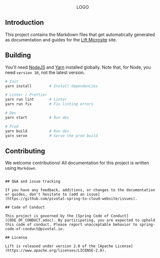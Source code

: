 <p align="center">
  LOGO
</p>

## Introduction

This project contains the Markdown files that get automatically generated as documentation and guides for the [Lift Microsite](https://cloudlift.sh/) site.

## Building

You'll need [NodeJS](https://nodejs.org/en/) and [Yarn](https://yarnpkg.com/en/) installed globally. Note that, for Node, you need `version 10`, not the latest version.

```bash
# Init
yarn install        # Install dependencies

# Linter / Prettier
yarn run lint       # Linter
yarn run fix        # Fix linting errors

# Dev
yarn start          # Run dev

# Prod
yarn build          # Run dev
yarn serve          # Serve the prod build
```

## Contributing

We welcome contributions!
All documentation for this project is written using `Markdown`.

```

## Q&A and issue tracking

If you have any feedback, additions, or changes to the documentation or guides, don't hesitate to [add an issue](https://github.com/pivotal-spring-to-cloud-website/issues).

## Code of Conduct

This project is governed by the [Spring Code of Conduct](CODE_OF_CONDUCT.adoc). By participating, you are expected to uphold this code of conduct. Please report unacceptable behavior to spring-code-of-conduct@pivotal.io.

## License

Lift is released under version 2.0 of the [Apache License](https://www.apache.org/licenses/LICENSE-2.0).
```
